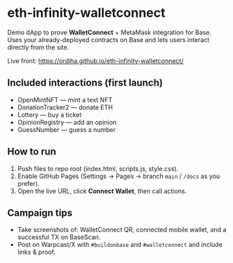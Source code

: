 # eth-infinity-walletconnect

Demo dApp to prove **WalletConnect** + MetaMask integration for Base.  
Uses your already-deployed contracts on Base and lets users interact directly from the site.

Live front: https://ordiha.github.io/eth-infinity-walletconnect/ 

## Included interactions (first launch)
- OpenMintNFT — mint a text NFT
- DonationTracker2 — donate ETH
- Lottery — buy a ticket
- OpinionRegistry — add an opinion
- GuessNumber — guess a number

## How to run
1. Push files to repo root (index.html, scripts.js, style.css).  
2. Enable GitHub Pages (Settings → Pages → branch `main` / `/docs` as you prefer).  
3. Open the live URL, click **Connect Wallet**, then call actions.

## Campaign tips
- Take screenshots of: WalletConnect QR, connected mobile wallet, and a successful TX on BaseScan.
- Post on Warpcast/X with `#buildonbase` and `#walletconnect` and include links & proof.

